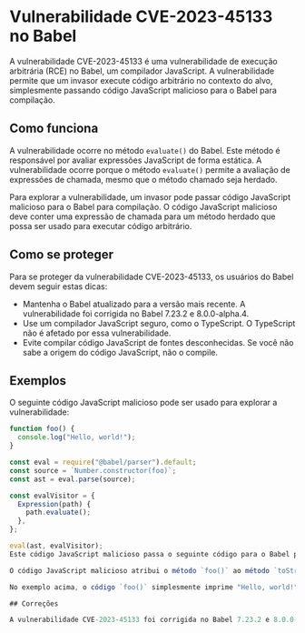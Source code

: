 # Vulnerabilidade CVE-2023-45133 no Babel

A vulnerabilidade CVE-2023-45133 é uma vulnerabilidade de execução arbitrária (RCE) no Babel, um compilador JavaScript. A vulnerabilidade permite que um invasor execute código arbitrário no contexto do alvo, simplesmente passando código JavaScript malicioso para o Babel para compilação.

## Como funciona

A vulnerabilidade ocorre no método `evaluate()` do Babel. Este método é responsável por avaliar expressões JavaScript de forma estática. A vulnerabilidade ocorre porque o método `evaluate()` permite a avaliação de expressões de chamada, mesmo que o método chamado seja herdado.

Para explorar a vulnerabilidade, um invasor pode passar código JavaScript malicioso para o Babel para compilação. O código JavaScript malicioso deve conter uma expressão de chamada para um método herdado que possa ser usado para executar código arbitrário.

## Como se proteger

Para se proteger da vulnerabilidade CVE-2023-45133, os usuários do Babel devem seguir estas dicas:

- Mantenha o Babel atualizado para a versão mais recente. A vulnerabilidade foi corrigida no Babel 7.23.2 e 8.0.0-alpha.4.
- Use um compilador JavaScript seguro, como o TypeScript. O TypeScript não é afetado por essa vulnerabilidade.
- Evite compilar código JavaScript de fontes desconhecidas. Se você não sabe a origem do código JavaScript, não o compile.

## Exemplos

O seguinte código JavaScript malicioso pode ser usado para explorar a vulnerabilidade:

```javascript
function foo() {
  console.log("Hello, world!");
}

const eval = require("@babel/parser").default;
const source = `Number.constructor(foo)`;
const ast = eval.parse(source);

const evalVisitor = {
  Expression(path) {
    path.evaluate();
  },
};

eval(ast, evalVisitor);
Este código JavaScript malicioso passa o seguinte código para o Babel para compilação: `Number.constructor(foo);`. O método `Number.constructor()` retorna um construtor de número. O construtor de número tem um método herdado chamado `toString()`. O método `toString()` pode ser usado para converter um número em uma string.

O código JavaScript malicioso atribui o método `foo()` ao método `toString()` do construtor de número. Isso significa que, quando o construtor de número é usado para converter um número em uma string, o código `foo()` é executado.

No exemplo acima, o código `foo()` simplesmente imprime "Hello, world!" no console. No entanto, um invasor pode usar o código malicioso para executar qualquer código arbitrário.

## Correções

A vulnerabilidade CVE-2023-45133 foi corrigida no Babel 7.23.2 e 8.0.0-alpha.4. Os usuários do Babel devem atualizar para uma versão corrigida para evitar a exploração dessa vulnerabilidade.
